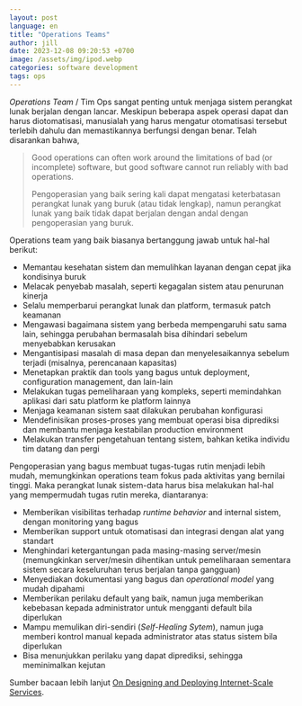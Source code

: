 ```yaml
---
layout: post
language: en
title: "Operations Teams"
author: jill
date: 2023-12-08 09:20:53 +0700
image: /assets/img/ipod.webp
categories: software development
tags: ops
---
```

*Operations Team* / Tim Ops sangat penting untuk menjaga sistem perangkat lunak berjalan dengan lancar. Meskipun beberapa aspek operasi dapat dan harus diotomatisasi, manusialah yang harus mengatur otomatisasi tersebut terlebih dahulu dan memastikannya berfungsi dengan benar. Telah disarankan bahwa, 

> Good operations can often work around the limitations of bad (or incomplete) software, but good software cannot run reliably with bad operations.
> 
> Pengoperasian yang baik sering kali dapat mengatasi keterbatasan perangkat lunak yang buruk (atau tidak lengkap), namun perangkat lunak yang baik tidak dapat berjalan dengan andal dengan pengoperasian yang buruk.


Operations team yang baik biasanya bertanggung jawab untuk hal-hal berikut:
- Memantau kesehatan sistem dan memulihkan layanan dengan cepat jika kondisinya buruk
- Melacak penyebab masalah, seperti kegagalan sistem atau penurunan kinerja
- Selalu memperbarui perangkat lunak dan platform, termasuk patch keamanan
- Mengawasi bagaimana sistem yang berbeda mempengaruhi satu sama lain, sehingga perubahan bermasalah bisa dihindari sebelum menyebabkan kerusakan
- Mengantisipasi masalah di masa depan dan menyelesaikannya sebelum terjadi (misalnya, perencanaan kapasitas)
- Menetapkan praktik dan tools yang bagus untuk deployment, configuration management, dan lain-lain
- Melakukan tugas pemeliharaan yang kompleks, seperti memindahkan aplikasi dari satu platform ke platform lainnya
- Menjaga keamanan sistem saat dilakukan perubahan konfigurasi
- Mendefinisikan proses-proses yang membuat operasi bisa diprediksi dan membantu menjaga kestabilan production environment
- Melakukan transfer pengetahuan tentang sistem, bahkan ketika individu tim datang dan pergi

Pengoperasian yang bagus membuat tugas-tugas rutin menjadi lebih mudah, memungkinkan operations team fokus pada aktivitas yang bernilai tinggi. Maka perangkat lunak sistem-data harus bisa melakukan hal-hal yang mempermudah tugas rutin mereka, diantaranya: 
- Memberikan visibilitas terhadap *runtime behavior* and internal sistem, dengan monitoring yang bagus
- Memberikan support untuk otomatisasi dan integrasi dengan alat yang standart
- Menghindari ketergantungan pada masing-masing server/mesin (memungkinkan server/mesin dihentikan untuk pemeliharaan sementara sistem secara keseluruhan terus berjalan tanpa gangguan)
- Menyediakan dokumentasi yang bagus dan *operational model* yang mudah dipahami
- Memberikan perilaku default yang baik, namun juga memberikan kebebasan kepada administrator untuk mengganti default bila diperlukan
- Mampu memulikan diri-sendiri (*Self-Healing Sytem*), namun juga memberi kontrol manual kepada administrator atas status sistem bila diperlukan
- Bisa menunjukkan perilaku yang dapat diprediksi, sehingga meminimalkan kejutan

Sumber bacaan lebih lanjut [On Designing and Deploying Internet-Scale Services][hamilton].

[hamilton]: https://www.usenix.org/legacy/events/lisa07/tech/full_papers/hamilton/hamilton.pdf
 